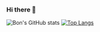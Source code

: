### Hi there 👋

![Bon's GitHub stats](https://github-readme-stats.vercel.app/api?username=pewriebontal&show_icons=true&theme=radical)
[![Top Langs](https://github-readme-stats.vercel.app/api/top-langs/?username=pewriebontal)](https://github.com/pewriebontal)

<!--
**pewriebontal/pewriebontal** is a ✨ _special_ ✨ repository because its `README.md` (this file) appears on your GitHub profile.

Here are some ideas to get you started:

- 🔭 I’m currently working on ...
- 🌱 I’m currently learning ...
- 👯 I’m looking to collaborate on ...
- 🤔 I’m looking for help with ...
- 💬 Ask me about ...
- 📫 How to reach me: ...
- 😄 Pronouns: ...
- ⚡ Fun fact: ...
-->
